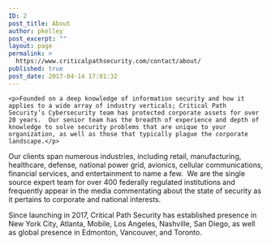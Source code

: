 ```yaml
---
ID: 2
post_title: About
author: pkelley
post_excerpt: ""
layout: page
permalink: >
  https://www.criticalpathsecurity.com/contact/about/
published: true
post_date: 2017-04-14 17:01:32
---
```


	<p>Founded on a deep knowledge of information security and how it applies to a wide array of industry verticals; Critical Path Security’s Cybersecurity team has protected corporate assets for over 20 years.  Our senior team has the breadth of experience and depth of knowledge to solve security problems that are unique to your organization, as well as those that typically plague the corporate landscape.</p>
<p>Our clients span numerous industries, including retail, manufacturing, healthcare, defense, national power grid, avionics, cellular communications, financial services, and entertainment to name a few.  We are the single source expert team for over 400 federally regulated institutions and frequently appear in the media commentating about the state of security as it pertains to corporate and national interests.</p>
<p>Since launching in 2017, Critical Path Security has established presence in New York City, Atlanta, Mobile, Los Angeles, Nashville, San Diego, as well as global presence in Edmonton, Vancouver, and Toronto.</p>
<p>&nbsp;</p>